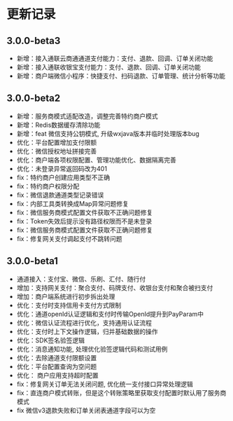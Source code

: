 # 更新记录
## 3.0.0-beta3
- 新增：接入通联云商通通道支付能力：支付、退款、回调、订单关闭功能
- 新增：接入通联收银宝支付能力：支付、退款、回调、订单关闭功能
- 新增：商户端微信小程序：快捷支付、扫码退款、订单管理、统计分析等功能

## 3.0.0-beta2
- 新增：服务商模式适配改造，调整完善特约商户模式
- 新增：Redis数据缓存清除功能
- 新增：feat 微信支持公钥模式, 升级wxjava版本并临时处理版本bug
- 优化：平台配置增加支付限额
- 优化：微信授权地址拼接完善
- 优化：商户端各项权限配置、管理功能优化、数据隔离完善
- 优化：未登录异常返回码改为401
- fix：特约商户创建应用类型不正确
- fix：特约商户权限分配
- fix：微信退款通道类型记录错误
- fix：内部工具类转换成Map异常问题修复
- fix：微信服务商模式配置文件获取不正确问题修复
- fix：Token失效后提示没有路径权限而不是未登录
- fix：微信服务商模式配置文件获取不正确问题修复
- fix：修复网关支付调起支付不跳转问题 

## 3.0.0-beta1
- 通道接入：支付宝、微信、乐刷、汇付、随行付
- 增加：支持网关支付：聚合支付、码牌支付、收银台支付和聚合被扫支付
- 增加：商户端系统进行初步拆出处理
- 优化：支付时支持信用卡支付方式限制
- 优化：通道openId认证逻辑和支付时传输OpenId提升到PayParam中
- 优化：微信认证流程进行优化，支持通用认证流程
- 优化：支付时上下文操作逻辑，归并基础数据的操作
- 优化：SDK签名验签逻辑
- 优化：消息通知功能, 处理优化验签逻辑代码和测试用例
- 优化：去除通道支付限额设置
- 优化：平台配置查询为空问题
- 优化： 商户应用支持超时配置
- fix：修复网关订单无法关闭问题, 优化统一支付接口异常处理逻辑
- fix：直连商户模式转账，但是这个转账策略里获取支付配置时默认用了服务商模式
- fix 微信v3退款失败和订单关闭表通道字段可以为空
